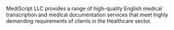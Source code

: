 MediScript LLC provides a range of high-quality English medical transcription and medical documentation services that meet highly demanding requirements of clients in the Healthcare sector. 
